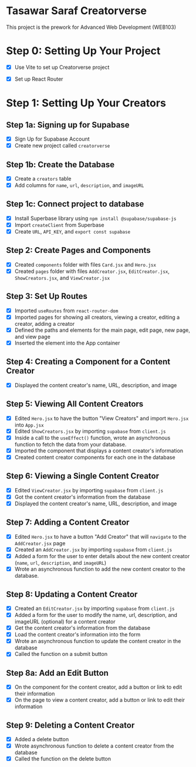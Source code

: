 # Tasawar Saraf Creatorverse 

This project is the prework for Advanced Web Development (WEB103)

# Step 0: Setting Up Your Project 
- [x] Use Vite to set up Creatorverse project
- [x] Set up React Router


# Step 1: Setting Up Your Creators

## Step 1a: Signing up for Supabase
- [x] Sign Up for Supabase Account
- [x] Create new project called `creatorverse`

## Step 1b: Create the Database
- [x] Create a `creators` table
- [x] Add columns for `name`, `url`, `description`, and `imageURL`

## Step 1c: Connect project to database
- [x] Install Superbase library using `npm install @supabase/supabase-js`
- [x] Import `createClient` from Superbase
- [x] Create `URL`, `API_KEY`, and `export const supabase`

## Step 2: Create Pages and Components
- [x] Created `components` folder with files `Card.jsx` and `Hero.jsx`
- [x] Created `pages` folder with files `AddCreator.jsx`, `EditCreator.jsx`, `ShowCreators.jsx`, and `ViewCreator.jsx`

## Step 3: Set Up Routes
- [x] Imported `useRoutes` from `react-router-dom`
- [x] Imported pages for showing all creators, viewing a creator, editing a creator, adding a creator
- [x] Defined the paths and elements for the main page, edit page, new page, and view page
- [x] Inserted the element into the App container

## Step 4: Creating a Component for a Content Creator
- [x] Displayed the content creator's name, URL, description, and image

## Step 5: Viewing All Content Creators
- [x] Edited `Hero.jsx` to have the button "View Creators" and import `Hero.jsx` into `App.jsx`
- [x] Edited `ShowCreators.jsx` by importing `supabase` from `client.js`
- [x] Inside a call to the `useEffect()` function, wrote an asynchronous function to fetch the data from your database.
- [x] Imported the component that displays a content creator's information
- [x] Created content creator components for each one in the database

## Step 6: Viewing a Single Content Creator
- [x] Edited `ViewCreator.jsx` by importing `supabase` from `client.js`
- [x] Got the content creator's information from the database
- [x] Displayed the content creator's name, URL, description, and image

## Step 7: Adding a Content Creator
- [x] Edited `Hero.jsx` to have a button "Add Creator" that will `navigate` to the `AddCreator.jsx` page
- [x] Created an `AddCreator.jsx` by importing `supabase` from `client.js` 
- [x] Added a form for the user to enter details about the new content creator (`name`, `url`, `description`, and `imageURL`)
- [x] Wrote an asynchronous function to add the new content creator to the database. 

## Step 8: Updating a Content Creator
- [x] Created an `EditCreator.jsx` by importing `supabase` from `client.js`
- [x] Added a form for the user to modify the name, url, description, and imageURL (optional) for a content creator
- [x] Get the content creator's information from the database
- [x] Load the content creator's information into the form
- [x] Wrote an asynchronous function to update the content creator in the database
- [x] Called the function on a submit button

## Step 8a: Add an Edit Button 
- [x] On the component for the content creator, add a button or link to edit their information
- [x] On the page to view a content creator, add a button or link to edit their information

## Step 9: Deleting a Content Creator 
- [x] Added a delete button
- [x] Wrote asynchronous function to delete a content creator from the database
- [x] Called the function on the delete button